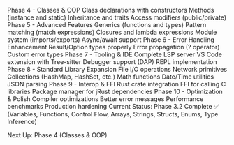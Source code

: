 Phase 4 - Classes & OOP
 Class declarations with constructors
 Methods (instance and static)
 Inheritance and traits
 Access modifiers (public/private)
Phase 5 - Advanced Features
 Generics (functions and types)
 Pattern matching (match expressions)
 Closures and lambda expressions
 Module system (imports/exports)
 Async/await support
Phase 6 - Error Handling Enhancement
 Result/Option types properly
 Error propagation (? operator)
 Custom error types
Phase 7 - Tooling & IDE
 Complete LSP server
 VS Code extension with Tree-sitter
 Debugger support (DAP)
 REPL implementation
Phase 8 - Standard Library Expansion
 File I/O operations
 Network primitives
 Collections (HashMap, HashSet, etc.)
 Math functions
 Date/Time utilities
 JSON parsing
Phase 9 - Interop & FFI
 Rust crate integration
 FFI for calling C libraries
 Package manager for jRust dependencies
Phase 10 - Optimization & Polish
 Compiler optimizations
 Better error messages
 Performance benchmarks
 Production hardening
Current Status: Phase 3.2 Complete ✅ (Variables, Functions, Control Flow, Arrays, Strings, Structs, Enums, Type Inference)

Next Up: Phase 4 (Classes & OOP)